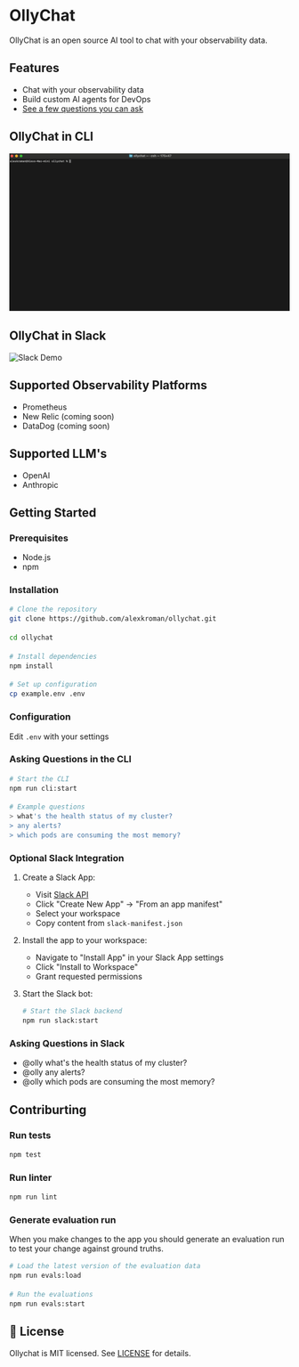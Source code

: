 # OllyChat

OllyChat is an open source AI tool to chat with your observability data.

## Features

- Chat with your observability data
- Build custom AI agents for DevOps
- [See a few questions you can ask](DEMO.md)

## OllyChat in CLI

![CLI Demo](https://raw.githubusercontent.com/alexkroman/ollychat/refs/heads/main/public/cli-demo-2.gif)

## OllyChat in Slack

![Slack Demo](https://github.com/alexkroman/ollychat/blob/main/public/slack-demo.gif?raw=true)

## Supported Observability Platforms

- Prometheus
- New Relic (coming soon)
- DataDog (coming soon)

## Supported LLM's

- OpenAI
- Anthropic

## Getting Started

### Prerequisites

- Node.js
- npm

### Installation

```bash
# Clone the repository
git clone https://github.com/alexkroman/ollychat.git

cd ollychat

# Install dependencies
npm install

# Set up configuration
cp example.env .env
```

### Configuration

Edit `.env` with your settings

### Asking Questions in the CLI

```bash
# Start the CLI
npm run cli:start

# Example questions
> what's the health status of my cluster?
> any alerts?
> which pods are consuming the most memory?
```

### Optional Slack Integration

1. Create a Slack App:
   - Visit [Slack API](https://api.slack.com/apps)
   - Click "Create New App" → "From an app manifest"
   - Select your workspace
   - Copy content from `slack-manifest.json`

2. Install the app to your workspace:
   - Navigate to "Install App" in your Slack App settings
   - Click "Install to Workspace"
   - Grant requested permissions

3. Start the Slack bot:
  
   ```bash
   # Start the Slack backend
   npm run slack:start
   ```

### Asking Questions in Slack

- @olly what's the health status of my cluster?
- @olly any alerts?
- @olly which pods are consuming the most memory?

## Contriburting

### Run tests

```bash
npm test
```

### Run linter

```bash
npm run lint
```

### Generate evaluation run

When you make changes to the app you should generate an evaluation run to test your change against ground truths.

```bash
# Load the latest version of the evaluation data
npm run evals:load

# Run the evaluations
npm run evals:start
```

## 📄 License

Ollychat is MIT licensed. See [LICENSE](LICENSE) for details.
